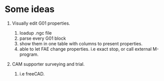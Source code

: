 # Some ideas

1. Visually edit G01 properties.
   1. loadup .ngc file
   2. parse every G01 block
   3. show them in one table with columns to present properties.
   4. able to let FAE change properties. i.e exact stop, or call external M-program.

2. CAM supporter surveying and trial.
   1. i.e freeCAD.
